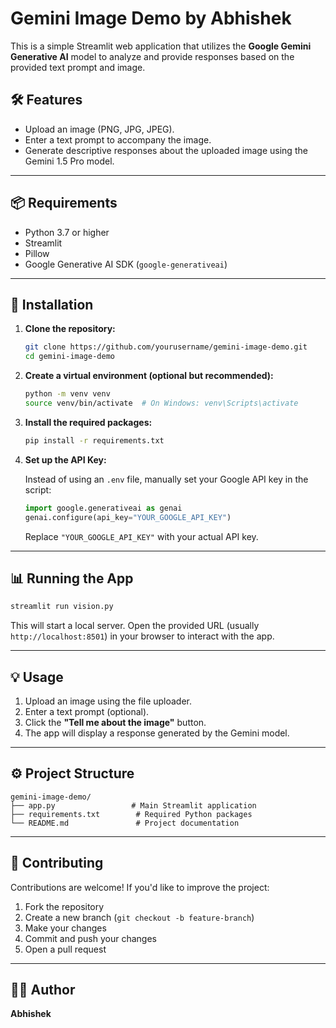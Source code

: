 
# Gemini Image Demo by Abhishek

This is a simple Streamlit web application that utilizes the **Google Gemini Generative AI** model to analyze and provide responses based on the provided text prompt and image.

## 🛠️ Features
- Upload an image (PNG, JPG, JPEG).
- Enter a text prompt to accompany the image.
- Generate descriptive responses about the uploaded image using the Gemini 1.5 Pro model.

---

## 📦 Requirements

- Python 3.7 or higher
- Streamlit
- Pillow
- Google Generative AI SDK (`google-generativeai`)

---

## 🚀 Installation

1. **Clone the repository:**

   ```bash
   git clone https://github.com/yourusername/gemini-image-demo.git
   cd gemini-image-demo
   ```

2. **Create a virtual environment (optional but recommended):**

   ```bash
   python -m venv venv
   source venv/bin/activate  # On Windows: venv\Scripts\activate
   ```

3. **Install the required packages:**

   ```bash
   pip install -r requirements.txt
   ```

4. **Set up the API Key:**

   Instead of using an `.env` file, manually set your Google API key in the script:

   ```python
   import google.generativeai as genai
   genai.configure(api_key="YOUR_GOOGLE_API_KEY")
   ```

   Replace `"YOUR_GOOGLE_API_KEY"` with your actual API key.

---

## 📊 Running the App

```bash
streamlit run vision.py
```

This will start a local server. Open the provided URL (usually `http://localhost:8501`) in your browser to interact with the app.

---

## 💡 Usage

1. Upload an image using the file uploader.
2. Enter a text prompt (optional).
3. Click the **"Tell me about the image"** button.
4. The app will display a response generated by the Gemini model.

---

## ⚙️ Project Structure

```
gemini-image-demo/
├── app.py                 # Main Streamlit application
├── requirements.txt        # Required Python packages
└── README.md               # Project documentation
```

---

## 🤝 Contributing

Contributions are welcome! If you'd like to improve the project:

1. Fork the repository
2. Create a new branch (`git checkout -b feature-branch`)
3. Make your changes
4. Commit and push your changes
5. Open a pull request


---

## 🙋‍♂️ Author

**Abhishek**  

